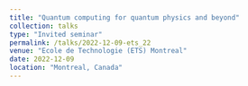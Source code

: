 ```yaml
---
title: "Quantum computing for quantum physics and beyond"
collection: talks
type: "Invited seminar"
permalink: /talks/2022-12-09-ets_22
venue: "Ecole de Technologie (ETS) Montreal"
date: 2022-12-09
location: "Montreal, Canada"
---
```

